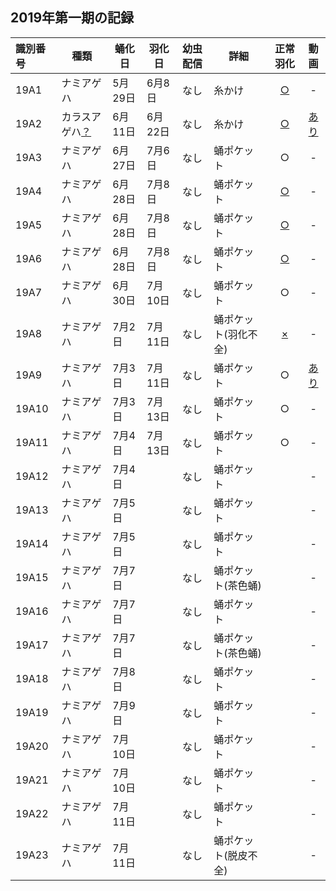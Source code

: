 
## 2019年第一期の記録

|識別番号|種類|蛹化日|羽化日|幼虫配信|詳細|正常羽化|動画|
|:---|---|---|---|:---:|---|:---:|:---:|
|19A1|ナミアゲハ|5月29日|6月8日|なし|糸かけ|[○](https://twitter.com/SCEJapan/status/1137332289044484097)|-|
|19A2|カラスアゲハ[？](https://twitter.com/SCEJapan/status/1137296211864461312)|6月11日|6月22日|なし|糸かけ|[○](https://twitter.com/SCEJapan/status/1142273067055366146)|[あり](https://www.youtube.com/watch?v=36Zrsm903fs)|
|19A3|ナミアゲハ|6月27日|7月6日|なし|蛹ポケット|○|-|
|19A4|ナミアゲハ|6月28日|7月8日|なし|蛹ポケット|[○](https://twitter.com/SCEJapan/status/1148132248773783552)|-|
|19A5|ナミアゲハ|6月28日|7月8日|なし|蛹ポケット|[○](https://twitter.com/SCEJapan/status/1148132248773783552)|-|
|19A6|ナミアゲハ|6月28日|7月8日|なし|蛹ポケット|[○](https://twitter.com/SCEJapan/status/1148132248773783552)|-|
|19A7|ナミアゲハ|6月30日|7月10日|なし|蛹ポケット|○|-|
|19A8|ナミアゲハ|7月2日|7月11日|なし|蛹ポケット(羽化不全)|[×](https://i.imgur.com/CkUJtof.png)|-|
|19A9|ナミアゲハ|7月3日|7月11日|なし|蛹ポケット|○|[あり](https://www.youtube.com/watch?v=ibUhMMeu45A)|
|19A10|ナミアゲハ|7月3日|7月13日|なし|蛹ポケット|○|-|
|19A11|ナミアゲハ|7月4日|7月13日|なし|蛹ポケット|○|-|
|19A12|ナミアゲハ|7月4日||なし|蛹ポケット||-|
|19A13|ナミアゲハ|7月5日||なし|蛹ポケット||-|
|19A14|ナミアゲハ|7月5日||なし|蛹ポケット||-|
|19A15|ナミアゲハ|7月7日||なし|蛹ポケット(茶色蛹)||-|
|19A16|ナミアゲハ|7月7日||なし|蛹ポケット||-|
|19A17|ナミアゲハ|7月7日||なし|蛹ポケット(茶色蛹)||-|
|19A18|ナミアゲハ|7月8日||なし|蛹ポケット||-|
|19A19|ナミアゲハ|7月9日||なし|蛹ポケット||-|
|19A20|ナミアゲハ|7月10日||なし|蛹ポケット||-|
|19A21|ナミアゲハ|7月10日||なし|蛹ポケット||-|
|19A22|ナミアゲハ|7月11日||なし|蛹ポケット||-|
|19A23|ナミアゲハ|7月11日||なし|蛹ポケット(脱皮不全)||-|
